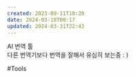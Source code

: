 ```yaml
---
created: 2023-09-11T10:20
date: 2024-03-18T00:17
updated: 2024-03-31T22:43
---
```

AI 번역 툴  
다른 번역기보다 번역을 잘해서 유심히 보는중 : )

#Tools